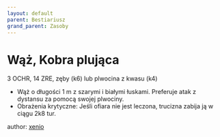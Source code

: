```yaml
---
layout: default
parent: Bestiariusz
grand_parent: Zasoby
---
```


# Wąż, Kobra plująca

3 OCHR, 14 ZRE, zęby (k6) lub plwocina z kwasu (k4)

- Wąż o długości 1 m z szarymi i białymi łuskami. Preferuje atak z dystansu za pomocą swojej plwociny.
- Obrażenia krytyczne: Jeśli ofiara nie jest leczona, trucizna zabija ją w ciągu 2k8 tur.

author: [xenio](https://xenioinabottle.blogspot.com)
